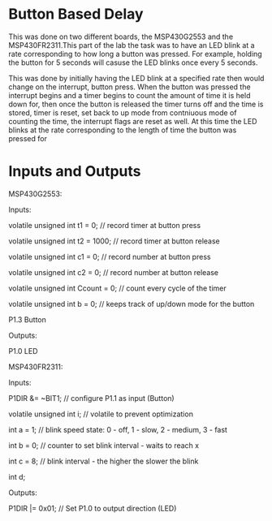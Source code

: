 # Button Based Delay
This was done on two different boards, the MSP430G2553 and the MSP430FR2311.This part of the lab the task was to have an LED blink at a rate corresponding to how long a button was pressed. For example, holding the button for 5 seconds will casuse the LED blinks once every 5 seconds.

This was done by initially having the LED blink at a specified rate then would change on the interrupt, button press. When the button was pressed the interrupt begins and a timer begins to count the amount of time it is held down for, then once the button is released the timer turns off and the time is stored, timer is reset, set back to up mode from contniuous mode of counting the time, the interrupt flags are reset as well. At this time the LED blinks at the rate corresponding to the length of time the button was pressed for

# Inputs and Outputs
MSP430G2553:

Inputs: 

volatile unsigned int t1 = 0;                // record timer at button press

volatile unsigned int t2 = 1000;             // record timer at button release

volatile unsigned int c1 = 0;                // record number at button press

volatile unsigned int c2 = 0;                // record number at button release

volatile unsigned int Ccount = 0;            // count every cycle of the timer

volatile unsigned int b = 0;                 // keeps track of up/down mode for the button

P1.3 Button

Outputs:

P1.0 LED

MSP430FR2311:

Inputs:

P1DIR &= ~BIT1;                         // configure P1.1 as input (Button)

volatile unsigned int i;                // volatile to prevent optimization

int a = 1;                              // blink speed state: 0 - off, 1 - slow, 2 - medium, 3 - fast

int b = 0;                              // counter to set blink interval - waits to reach x

int c = 8;                              // blink interval - the higher the slower the blink

int d;

Outputs:

P1DIR |= 0x01;                          // Set P1.0 to output direction (LED)
